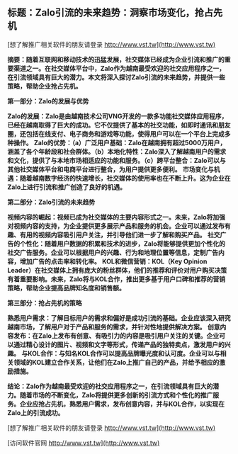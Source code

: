 ## **标题：Zalo引流的未来趋势：洞察市场变化，抢占先机**

[想了解推广相关软件的朋友请登录 http://www.vst.tw](http://www.vst.tw)

**摘要：随着互联网和移动技术的迅猛发展，社交媒体已经成为企业引流和推广的重要渠道之一。在社交媒体平台中，Zalo作为越南最受欢迎的社交应用程序之一，在引流领域具有巨大的潜力。本文将深入探讨Zalo引流的未来趋势，并提供一些策略，帮助企业抢占先机。**

**第一部分：Zalo的发展与优势**

**Zalo的发展：Zalo是由越南技术公司VNG开发的一款多功能社交媒体应用程序，已经在越南取得了巨大的成功。它不仅提供了基本的社交功能，如即时通讯和朋友圈，还包括在线支付、电子商务和游戏等功能，使得用户可以在一个平台上完成多种操作。**
**Zalo的优势：（a）广泛用户基础：Zalo在越南拥有超过5000万用户，涵盖了各个年龄段和社会群体。（b）本地化特性：Zalo深入了解越南用户的需求和文化，提供了与本地市场相适应的功能和服务。（c）跨平台整合：Zalo可以与其他社交媒体平台和电商平台进行整合，为用户提供更多便利。**
**市场变化与机遇：随着越南数字经济的快速增长，社交媒体的使用率也在不断上升。这为企业在Zalo上进行引流和推广创造了良好的机遇。**

**第二部分：Zalo引流的未来趋势**

**视频内容的崛起：视频已成为社交媒体的主要内容形式之一。未来，Zalo将加强对视频内容的支持，为企业提供更多展示产品和服务的机会。企业可以通过发布有趣、有用的视频内容吸引用户关注，并引导他们进一步了解和购买产品。**
**社交广告的个性化：随着用户数据的积累和技术的进步，Zalo将能够提供更加个性化的社交广告服务。企业可以根据用户的兴趣、行为和地理位置等信息，定制广告内容，增加广告的点击率和转化率。**
**KOL和微信营销：KOL（Key Opinion Leader）在社交媒体上拥有庞大的粉丝群体，他们的推荐和评价对用户购买决策有着重要影响。未来，Zalo将与KOL合作，推出更多基于用户口碑和推荐的营销策略，帮助企业提高品牌知名度和销售额。**

**第三部分：抢占先机的策略**

**熟悉用户需求：了解目标用户的需求和偏好是成功引流的基础。企业应该深入研究越南市场，了解用户对于产品和服务的需求，并针对性地提供解决方案。**
**创意内容发布：在Zalo上发布有创意、有吸引力的内容是吸引用户关注的关键。企业可以通过精心设计的图片、视频和文字等形式，传递产品的独特卖点，激发用户的兴趣。**
**与KOL合作：与知名KOL合作可以提高品牌曝光度和认可度。企业可以与相关领域的KOL建立合作关系，让他们在Zalo上推广自己的产品，并给予相应的激励措施。**

**结论：Zalo作为越南最受欢迎的社交应用程序之一，在引流领域具有巨大的潜力。随着市场的不断变化，Zalo将提供更多创新的引流方式和个性化的推广服务。企业应抢占先机，熟悉用户需求，发布创意内容，并与KOL合作，以实现在Zalo上的引流成功。**

[想了解推广相关软件的朋友请登录 http://www.vst.tw](http://www.vst.tw)


[访问软件官网 http://www.vst.tw](http://www.vst.tw)
